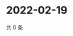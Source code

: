 # 2022-02-19

共 0 条

<!-- BEGIN WEIBO -->
<!-- 最后更新时间 Sat Feb 19 2022 14:00:41 GMT+0800 (China Standard Time) -->

<!-- END WEIBO -->

